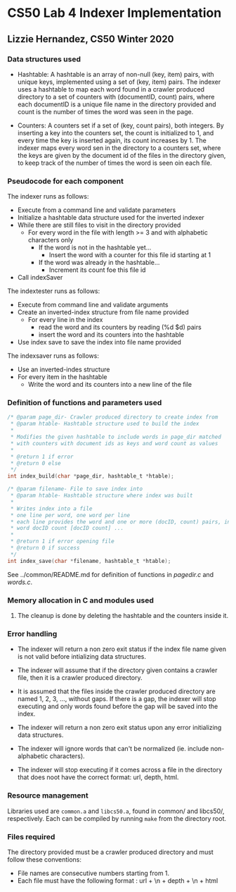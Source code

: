 # CS50 Lab 4 Indexer Implementation
## Lizzie Hernandez, CS50 Winter 2020

### Data structures used

* Hashtable: A hashtable is an array of non-null (key, item) pairs, with unique keys, implemented using a set of (key, item) pairs. The indexer uses a hashtable to map each word found in a crawler produced directory to a set of counters with (documentID, count) pairs, where each documentID is a unique file name in the directory provided and count is the number of times the word was seen in the page.

* Counters: A counters set if a set of (key, count pairs), both integers. By inserting a key into the counters set, the count is initialized to 1, and every time the key is inserted again, its count increases by 1. The indexer maps every word sen in the directory to a counters set, where the keys are given by the document id of the files in the directory given, to keep track of the number of times the word is seen oin each file.

### Pseudocode for each component

The indexer runs as follows:

- Execute from a command line and validate parameters
- Initialize a hashtable data structure used for the inverted indexer
- While there are still files to visit in the directory provided
    - For every word in the file with length >= 3 and with alphabetic characters only
        - If the word is not in the hashtable yet...
            - Insert the word with a counter for this file id starting at 1
        - If the word was already in the hashtable...
            - Increment its count foe this file id
- Call indexSaver

The indextester runs as follows:

- Execute from command line and validate arguments
- Create an inverted-index structure from file name provided
    - For every line in the index
        - read the word and its counters by reading (%d $d) pairs
        - insert the word and its counters into the hashtable
- Use index save to save the index into file name provided

The indexsaver runs as follows:

- Use an inverted-indes structure
- For every item in the hashtable
     - Write the word and its counters into a new line of the file

### Definition of functions and parameters used 

```c
/* @param page_dir- Crawler produced directory to create index from
 * @param htable- Hashtable structure used to build the index
 * 
 * Modifies the given hashtable to include words in page_dir matched
 * with counters with document ids as keys and word count as values
 * 
 * @return 1 if error
 * @return 0 else
 */
int index_build(char *page_dir, hashtable_t *htable);
```

```c
/* @param filename- File to save index into
 * @param htable- Hashtable structure where index was built
 * 
 * Writes index into a file
 * one line per word, one word per line
 * each line provides the word and one or more (docID, count) pairs, in the format
 * word docID count [docID count] ...
 * 
 * @return 1 if error opening file
 * @return 0 if success
 */
int index_save(char *filename, hashtable_t *htable);
```

See ../common/README.md for definition of functions in *pagedir.c* and *words.c*.

### Memory allocation in C and modules used

1. The cleanup is done by deleting the hashtable and the counters inside it.

### Error handling

* The indexer will return a non zero exit status if the index file name given is not valid before intializing data structures.

* The indexer will assume that if the directory given contains a crawler file, then it is a crawler produced directory.

* It is assumed that the files inside the crawler produced directory are named 1, 2, 3, ..., without gaps. If there is a gap, the indexer will stop executing and only words found before the gap will be saved into the index.

* The indexer will return a non zero exit status upon any error initializing data structures.

* The indexer will ignore words that can't be normalized (ie. include non-alphabetic characters).

* The indexer will stop executing if it comes across a file in the directory that does noot have the correct format: url, depth, html.


### Resource management

Libraries used are `common.a` and `libcs50.a`, found in common/ and libcs50/, respectively. Each can be compiled by running `make` from the directory root.


### Files required

The directory provided must be a crawler produced directory and must follow these conventions:
* File names are consecutive numbers starting from 1.
* Each file must have the following format : url + \n + depth + \n + html